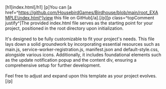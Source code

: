 [h1]index.html[/h1]
[p]You can [a href=^https://github.com/HousebirdGames/Birdhouse/blob/main/root_EXAMPLE\index.html^]view this file on GitHub[/a].[/p][p class=^topComment justify^]The provided index.html file serves as the starting point for your project, positioned in the root directory upon initialization. <br><br>It's designed to be fully customizable to fit your project's needs. This file lays down a solid groundwork by incorporating essential resources such as main.js, service-worker-registration.js, manifest.json and default-style.css, alongside various icons. Additionally, it includes foundational elements such as the update notification popup and the content div, ensuring a comprehensive setup for further development. <br><br>Feel free to adjust and expand upon this template as your project evolves.[/p]